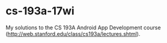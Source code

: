 # cs-193a-17wi
My solutions to the CS 193A  Android App Development course (http://web.stanford.edu/class/cs193a/lectures.shtml).
